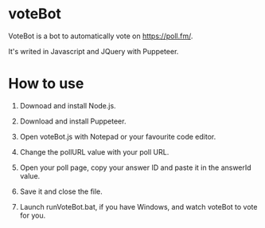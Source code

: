 # voteBot
VoteBot is a bot to automatically vote on https://poll.fm/.

It's writed in Javascript and JQuery with Puppeteer.


# How to use

1. Downoad and install Node.js.

2. Download and install Puppeteer.

3. Open voteBot.js with Notepad or your favourite code editor.

4. Change the pollURL value with your poll URL.

5. Open your poll page, copy your answer ID and paste it in the answerId value.

6. Save it and close the file.

7. Launch runVoteBot.bat, if you have Windows, and watch voteBot to vote for you.
